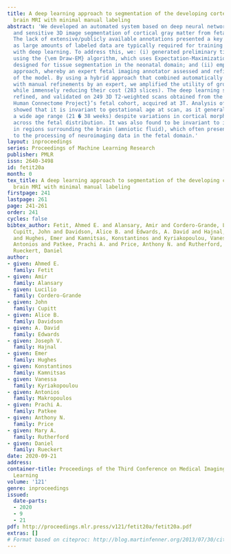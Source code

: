 ```yaml
---
title: A deep learning approach to segmentation of the developing cortex in fetal
  brain MRI with minimal manual labeling
abstract: 'We developed an automated system based on deep neural networks for fast
  and sensitive 3D image segmentation of cortical gray matter from fetal brain MRI.
  The lack of extensive/publicly available annotations presented a key challenge,
  as large amounts of labeled data are typically required for training sensitive models
  with deep learning. To address this, we: (i) generated preliminary tissue labels
  using the {\em Draw-EM} algorithm, which uses Expectation-Maximization and was originally
  designed for tissue segmentation in the neonatal domain; and (ii) employed a human-in-the-loop
  approach, whereby an expert fetal imaging annotator assessed and refined the performance
  of the model. By using a hybrid approach that combined automatically generated labels
  with manual refinements by an expert, we amplified the utility of ground truth annotations
  while immensely reducing their cost (283 slices). The deep learning system was developed,
  refined, and validated on 249 3D T2-weighted scans obtained from the {\em Developing
  Human Connectome Project}’s fetal cohort, acquired at 3T. Analysis of the system
  showed that it is invariant to gestational age at scan, as it generalized well to
  a wide age range (21 � 38 weeks) despite variations in cortical morphology and intensity
  across the fetal distribution. It was also found to be invariant to intensities
  in regions surrounding the brain (amniotic fluid), which often present a major obstacle
  to the processing of neuroimaging data in the fetal domain.'
layout: inproceedings
series: Proceedings of Machine Learning Research
publisher: PMLR
issn: 2640-3498
id: fetit20a
month: 0
tex_title: A deep learning approach to segmentation of the developing cortex in fetal
  brain MRI with minimal manual labeling
firstpage: 241
lastpage: 261
page: 241-261
order: 241
cycles: false
bibtex_author: Fetit, Ahmed E. and Alansary, Amir and Cordero-Grande, Lucilio and
  Cupitt, John and Davidson, Alice B. and Edwards, A. David and Hajnal, Joseph V.
  and Hughes, Emer and Kamnitsas, Konstantinos and Kyriakopoulou, Vanessa and Makropoulos,
  Antonios and Patkee, Prachi A. and Price, Anthony N. and Rutherford, Mary A. and
  Rueckert, Daniel
author:
- given: Ahmed E.
  family: Fetit
- given: Amir
  family: Alansary
- given: Lucilio
  family: Cordero-Grande
- given: John
  family: Cupitt
- given: Alice B.
  family: Davidson
- given: A. David
  family: Edwards
- given: Joseph V.
  family: Hajnal
- given: Emer
  family: Hughes
- given: Konstantinos
  family: Kamnitsas
- given: Vanessa
  family: Kyriakopoulou
- given: Antonios
  family: Makropoulos
- given: Prachi A.
  family: Patkee
- given: Anthony N.
  family: Price
- given: Mary A.
  family: Rutherford
- given: Daniel
  family: Rueckert
date: 2020-09-21
address: 
container-title: Proceedings of the Third Conference on Medical Imaging with Deep
  Learning
volume: '121'
genre: inproceedings
issued:
  date-parts:
  - 2020
  - 9
  - 21
pdf: http://proceedings.mlr.press/v121/fetit20a/fetit20a.pdf
extras: []
# Format based on citeproc: http://blog.martinfenner.org/2013/07/30/citeproc-yaml-for-bibliographies/
---
```


